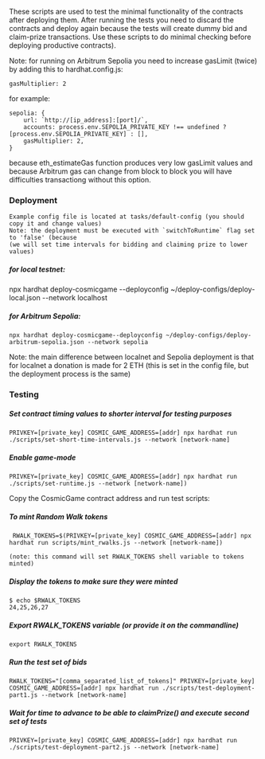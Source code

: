 These scripts are used to test the minimal functionality of the contracts after deploying them.
After running the tests you need to discard the contracts and deploy again because the tests will create dummy bid and claim-prize transactions. Use these scripts to do minimal checking before deploying productive contracts).

Note: for running on Arbitrum Sepolia you need to increase gasLimit (twice) by adding this to hardhat.config.js:

    gasMultiplier: 2

for example:

    sepolia: {
        url: `http://[ip_address]:[port]/`,
        accounts: process.env.SEPOLIA_PRIVATE_KEY !== undefined ? [process.env.SEPOLIA_PRIVATE_KEY] : [],
        gasMultiplier: 2,
    }

because eth_estimateGas function produces very low gasLimit values and because Arbitrum gas can change from block to block you will have difficulties transactiong without this option.

### Deployment

    Example config file is located at tasks/default-config (you should copy it and change values)
	Note: the deployment must be executed with `switchToRuntime` flag set to 'false' (because
	(we will set time intervals for bidding and claiming prize to lower values)

##### for local testnet:

   npx hardhat deploy-cosmicgame --deployconfig ~/deploy-configs/deploy-local.json --network localhost

##### for Arbitrum Sepolia:

    npx hardhat deploy-cosmicgame--deployconfig ~/deploy-configs/deploy-arbitrum-sepolia.json --network sepolia

Note: the main difference between localnet and Sepolia deployment is that for localnet a donation is made for 2 ETH (this is set in the config file, but the deployment process is the same)

### Testing


##### Set contract timing values to shorter interval for testing purposes

    PRIVKEY=[private_key] COSMIC_GAME_ADDRESS=[addr] npx hardhat run ./scripts/set-short-time-intervals.js --network [network-name]

##### Enable game-mode

    PRIVKEY=[private_key] COSMIC_GAME_ADDRESS=[addr] npx hardhat run ./scripts/set-runtime.js --network [network-name])

Copy the CosmicGame contract address and run test scripts:

##### To mint Random Walk tokens

	 RWALK_TOKENS=$(PRIVKEY=[private_key] COSMIC_GAME_ADDRESS=[addr] npx hardhat run scripts/mint_rwalks.js --network [network-name])

	(note: this command will set RWALK_TOKENS shell variable to tokens minted)

##### Display the tokens to make sure they were minted

    $ echo $RWALK_TOKENS
    24,25,26,27

##### Export RWALK_TOKENS variable (or provide it on the commandline)

    export RWALK_TOKENS

##### Run the test set of bids

    RWALK_TOKENS="[comma_separated_list_of_tokens]" PRIVKEY=[private_key] COSMIC_GAME_ADDRESS=[addr] npx hardhat run ./scripts/test-deployment-part1.js --network [network-name]

##### Wait for time to advance to be able to claimPrize() and execute second set of tests

    PRIVKEY=[private_key] COSMIC_GAME_ADDRESS=[addr] npx hardhat run ./scripts/test-deployment-part2.js --network [network-name]

